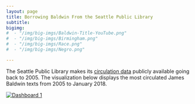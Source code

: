 ```yaml
---
layout: page
title: Borrowing Baldwin From the Seattle Public Library
subtitle:
bigimg:
#  - "/img/big-imgs/Baldwin-Title-YouTube.png"
#  - "/img/big-imgs/Birmingham.png"
#  - "/img/big-imgs/Race.png"
#  - "/img/big-imgs/Negro.png"

---
```


The Seattle Public Library makes its [circulation data](https://data.seattle.gov/Community/Checkouts-By-Title-Data-Lens/5src-czff/data) publicly available going back to 2005. The visualization below displays the most circulated James Baldwin texts from 2005 to January 2018.

<div class='tableauPlaceholder' id='viz1538155453655' style='position: relative'><noscript><a href='#'><img alt='Dashboard 1 ' src='https:&#47;&#47;public.tableau.com&#47;static&#47;images&#47;Ba&#47;Baldwin-data-experiment&#47;Dashboard1&#47;1_rss.png' style='border: none' /></a></noscript><object class='tableauViz'  style='display:none;'><param name='host_url' value='https%3A%2F%2Fpublic.tableau.com%2F' /> <param name='embed_code_version' value='3' /> <param name='site_root' value='' /><param name='name' value='Baldwin-data-experiment&#47;Dashboard1' /><param name='tabs' value='no' /><param name='toolbar' value='yes' /><param name='static_image' value='https:&#47;&#47;public.tableau.com&#47;static&#47;images&#47;Ba&#47;Baldwin-data-experiment&#47;Dashboard1&#47;1.png' /> <param name='animate_transition' value='yes' /><param name='display_static_image' value='yes' /><param name='display_spinner' value='yes' /><param name='display_overlay' value='yes' /><param name='display_count' value='yes' /></object></div>               
 <script type='text/javascript'>                    var divElement = document.getElementById('viz1538155453655');                    var vizElement = divElement.getElementsByTagName('object')[0];                   vizElement.style.width='100%';vizElement.style.height='827px';                   var scriptElement = document.createElement('script');                    scriptElement.src = 'https://public.tableau.com/javascripts/api/viz_v1.js';                    vizElement.parentNode.insertBefore(scriptElement, vizElement);                </script>
